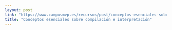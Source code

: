 ```yaml
---
layout: post
link: "https://www.campusmvp.es/recursos/post/conceptos-esenciales-sobre-compilacion-e-interpretacion.aspx"
title: "Conceptos esenciales sobre compilación e interpretación"
---
```

